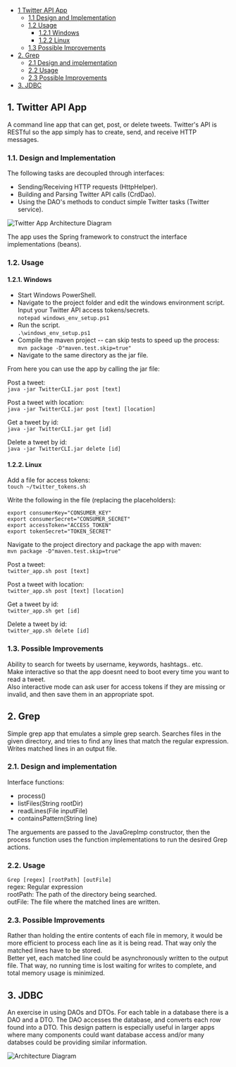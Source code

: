 - [1 Twitter API App](#1-twitter-api-app)
  * [1.1 Design and Implementation](#11-design-and-implementation)
  * [1.2 Usage](#12-usage)
    + [1.2.1 Windows](#121-windows)
    + [1.2.2 Linux](#122-linux)
  * [1.3 Possible Improvements](#13-possible-improvements)
- [2. Grep](#2-grep)
  * [2.1 Design and implementation](#21-design-and-implementation)
  * [2.2 Usage](#22-usage)
  * [2.3 Possible Improvements](#23-possible-improvements)
- [3. JDBC](#3-jdbc)

## 1. Twitter API App
A command line app that can get, post, or delete tweets. Twitter's API is RESTful so the app
simply has to create, send, and receive HTTP messages. 

### 1.1. Design and Implementation

The following tasks are decoupled through interfaces:
 - Sending/Receiving HTTP requests (HttpHelper).
 - Building and Parsing Twitter API calls (CrdDao).
 - Using the DAO's methods to conduct simple Twitter tasks (Twitter service).
 
 ![Twitter App Architecture Diagram](https://github.com/davidmiquelf/Java-Applications/blob/master/Twitter_Diagram.png)

The app uses the Spring framework to construct the interface implementations (beans).
### 1.2. Usage 
#### 1.2.1. Windows
 - Start Windows PowerShell.  
 - Navigate to the project folder and edit the windows environment script. Input your Twitter API access tokens/secrets.  
  `notepad windows_env_setup.ps1`
 - Run the script.  
  `.\windows_env_setup.ps1`
 - Compile the maven project -- can skip tests to speed up the process:  
  `mvn package -D"maven.test.skip=true"`
 - Navigate to the same directory as the jar file.
 
From here you can use the app by calling the jar file:  

Post a tweet:  
`java -jar TwitterCLI.jar post [text] `  

Post a tweet with location:  
`java -jar TwitterCLI.jar post [text] [location]`  

Get a tweet by id:  
`java -jar TwitterCLI.jar get [id]`  

Delete a tweet by id:  
`java -jar TwitterCLI.jar delete [id]`  

#### 1.2.2. Linux
Add a file for access tokens:  
`touch ~/twitter_tokens.sh`

Write the following in the file (replacing the placeholders):
```
export consumerKey="CONSUMER_KEY"
export consumerSecret="CONSUMER_SECRET"
export accessToken="ACCESS_TOKEN"
export tokenSecret="TOKEN_SECRET"
```
Navigate to the project directory and package the app with maven:  
`mvn package -D"maven.test.skip=true"`

Post a tweet:  
`twitter_app.sh post [text] `  

Post a tweet with location:  
`twitter_app.sh post [text] [location]`  

Get a tweet by id:  
`twitter_app.sh get [id]`  

Delete a tweet by id:  
`twitter_app.sh delete [id]`

### 1.3. Possible Improvements
Ability to search for tweets by username, keywords, hashtags.. etc.  
Make interactive so that the app doesnt need to boot every time you want to read a tweet.  
Also interactive mode can ask user for access tokens if they are missing or invalid, and
then save them in an appropriate spot.
## 2. Grep
Simple grep app that emulates a simple grep search. Searches files in the given directory,
and tries to find any lines that match the regular expression. Writes matched lines in
an output file.
### 2.1. Design and implementation
Interface functions:  
 - process()  
 - listFiles(String rootDir)
 - readLines(File inputFile)
 - containsPattern(String line)

The arguements are passed to the JavaGrepImp constructor, then the process function uses the function implementations to run the desired Grep actions.
 
### 2.2. Usage
`Grep [regex] [rootPath] [outFile]`  
 regex: Regular expression  
 rootPath: The path of the directory being searched.  
 outFile: The file where the matched lines are written.
### 2.3. Possible Improvements
Rather than holding the entire contents of each file in memory, it would be more efficient
to process each line as it is being read. That way only the matched lines have to be stored.  
Better yet, each matched line could be asynchronously written to the output file. That way,
no running time is lost waiting for writes to complete, and total memory usage is minimized.
## 3. JDBC
An exercise in using DAOs and DTOs. For each table in a database there is a DAO and a DTO.
The DAO accesses the database, and converts each row found into a DTO. This design pattern
is especially useful in larger apps where many components could want database access and/or many
databses could be providing similar information.

 ![Architecture Diagram](https://github.com/davidmiquelf/Java-Applications/blob/master/JDBC_diagram.png)

